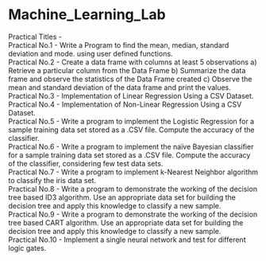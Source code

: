# Machine_Learning_Lab <br>

Practical Titles - <br>
Practical No.1 - Write a Program to find the mean, median, standard deviation and mode. 
using user defined functions. <br>
Practical No.2 - Create a data frame with columns at least 5 observations
a) Retrieve a particular column from the Data Frame
b) Summarize the data frame and observe the statistics of the Data Frame created
c) Observe the mean and standard deviation of the data frame and print the
values. <br>
Practical No.3 - Implementation of Linear Regression Using a CSV Dataset. <br>
Practical No.4 - Implementation of Non-Linear Regression Using a CSV Dataset. <br>
Practical No.5 - Write a program to implement the Logistic Regression for a sample training
data set stored as a .CSV file. Compute the accuracy of the classifier. <br>
Practical No.6 - Write a program to implement the naïve Bayesian classifier for a sample
training data set stored as a .CSV file. Compute the accuracy of the classifier,
considering few test data sets. <br>
Practical No.7 - Write a program to implement k-Nearest Neighbor algorithm to classify
the iris data set. <br>
Practical No.8 - Write a program to demonstrate the working of the decision tree based ID3
algorithm. Use an appropriate data set for building the decision tree and apply
this knowledge to classify a new sample. <br>
Practical No.9 - Write a program to demonstrate the working of the decision tree based
CART algorithm. Use an appropriate data set for building the decision tree and
apply this knowledge to classify a new sample. <br>
Practical No.10 -  Implement a single neural network and test for different logic gates. <br>
